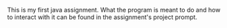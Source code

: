 This is my first java assignment.
What the program is meant to do and how to interact with it can be found in the assignment's project prompt.
